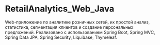 # RetailAnalytics_Web_Java
Web-приложение по аналитике розничных сетей, их простой анализ, статистика, сегментация клиентов и создание персональных предложений. Реализовано с использованием Spring Boot, Spring MVC, Spring Data JPA, Spring Security, Liquibase, Thymeleaf.
